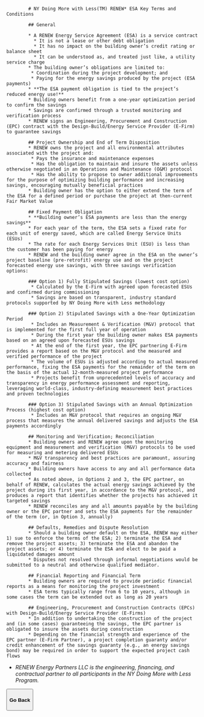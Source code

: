 <div class="main">
        <section>
            <div class="container">





            # NY Doing More with Less(TM) RENEW* ESA Key Terms and Conditions

            ## General

            * A RENEW Energy Service Agreement (ESA) is a service contract
              * It is not a lease or other debt obligation
              * It has no impact on the building owner’s credit rating or balance sheet
              * It can be understood as, and treated just like, a utility service charge
            * The building owner’s obligations are limited to:
             * Coordination during the project development; and
             * Paying for the energy savings produced by the project (ESA payments)
            * **The ESA payment obligation is tied to the project’s reduced energy use!**
            * Building owners benefit from a one-year optimization period to confirm the savings
            * Savings are confirmed through a trusted monitoring and verification process
            * RENEW signs an Engineering, Procurement and Construction (EPC) contract with the Design-Build/Energy Service Provider (E-Firm) to guarantee savings

            ## Project Ownership and End of Term Disposition
            * RENEW owns the project and all environmental attributes associated with the project and:
             * Pays the insurance and maintenance expenses
             * Has the obligation to maintain and insure the assets unless otherwise negotiated in an Operations and Maintenance (O&M) protocol
             * Has the ability to propose to owner additional improvements for the purpose of optimizing building performance and increasing savings, encouraging mutually beneficial practices
            * Building owner has the option to either extend the term of the ESA for a defined period or purchase the project at then-current Fair Market Value

            ## Fixed Payment Obligation
            * **Building owner’s ESA payments are less than the energy savings**
            * For each year of the term, the ESA sets a fixed rate for each unit of energy saved, which are called Energy Service Units (ESUs)
            * The rate for each Energy Services Unit (ESU) is less than the customer has been paying for energy
            * RENEW and the building owner agree in the ESA on the owner’s project baseline (pre-retrofit) energy use and on the project forecasted energy use savings, with three savings verification options:

            ### Option 1) Fully Stipulated Savings (lowest cost option)
             * Calculated by the E-Firm with agreed upon forecasted ESUs and confirmed during commissioning
             * Savings are based on transparent, industry standard protocols supported by NY Doing More with Less methodology

            ### Option 2) Stipulated Savings with a One-Year Optimization Period
             * Includes an Measurement & Verification (M&V) protocol that is implemented for the first full year of operation
             * During the first year the building owner makes ESA payments based on an agreed upon forecasted ESUs savings
             * At the end of the first year, the EPC partnering E-Firm provides a report based on the M&V protocol and the measured and verified performance of the project
             * The volume of ESUs is adjusted according to actual measured performance, fixing the ESA payments for the remainder of the term on the basis of the actual 12-month-measured project performance
             * Projects benefit from unprecedented levels of accuracy and transparency in energy performance assessment and reporting, leveraging world-class, industry-defining measurement best practices and proven technologies

            ### Option 3) Stipulated Savings with an Annual Optimization Process (highest cost option)
             * Includes an M&V protocol that requires an ongoing M&V process that measures the annual delivered savings and adjusts the ESA payments accordingly

            ## Monitoring and Verification; Reconciliation
            * Building owners and RENEW agree upon the monitoring equipment and measurement and verification (M&V) protocols to be used for measuring and metering delivered ESUs
            * M&V transparency and best practices are paramount, assuring accuracy and fairness
            * Building owners have access to any and all performance data collected
            * As noted above, in Options 2 and 3, the EPC partner, on behalf of RENEW, calculates the actual energy savings achieved by the project during its first year, in accordance to the M&V protocol, and produces a report that identifies whether the projects has achieved it targeted savings
            * RENEW reconciles any and all amounts payable by the building owner or the EPC partner and sets the ESA payments for the remainder of the term (or, in Option 3, annually)

            ## Defaults, Remedies and Dispute Resolution
            * Should a building owner default on the ESA, RENEW may either 1) sue to enforce the terms of the ESA; 2) terminate the ESA and remove the project assets; 3) terminate the ESA and abandon the project assets; or 4) terminate the ESA and elect to be paid a liquidated damages amount
            * Disputes not resolved through informal negotiations would be submitted to a neutral and otherwise qualified mediator.

            ## Financial Reporting and Financial Term
            * Building owners are required to provide periodic financial reports as a means for monitoring the project investment
            * ESA terms typically range from 6 to 10 years, although in some cases the term can be extended out as long as 20 years

            ## Engineering, Procurement and Construction Contracts (EPCs) with Design-Build/Energy Service Provider (E-Firms)
            * In addition to undertaking the construction of the project and (in some cases) guaranteeing the savings, the EPC partner is obligated to insure the assets during construction
            * Depending on the financial strength and experience of the EPC partner (E-Firm Partner), a project completion guaranty and/or credit enhancement of the savings guaranty (e.g., an energy savings bond) may be required in order to support the expected project cash flows


<i>

* RENEW Energy Partners LLC is the engineering, financing, and contractual partner to all participants in the NY Doing More with Less Program.


</i>

<button onclick="goBack()" type="button" class="btn btn-default" aria-label="Go Back">
  <span class="glyphicon glyphicon-arrow-left" aria-hidden="true"></span>
 <h4>Go Back</h4>
</button>

